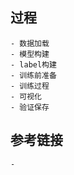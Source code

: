 
## 过程
    - 数据加载
    - 模型构建
    - label构建
    - 训练前准备
    - 训练过程
    - 可视化
    - 验证保存

## 参考链接
    -



##